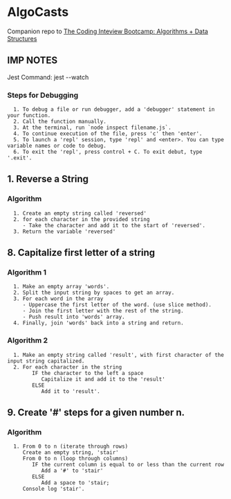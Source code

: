 # AlgoCasts

Companion repo to [The Coding Inteview Bootcamp: Algorithms + Data Structures](https://www.udemy.com/course/coding-interview-bootcamp-algorithms-and-data-structure/)

## IMP NOTES
   Jest Command: 
   jest <path> --watch


### Steps for Debugging

      1. To debug a file or run debugger, add a 'debugger' statement in your function.
      2. Call the function manually.
      3. At the terminal, run `node inspect filename.js`.
      4. To continue execution of the file, press 'c' then 'enter'.
      5. To launch a 'repl' session, type 'repl' and <enter>. You can type variable names or code to debug.
      6. To exit the 'repl', press control + C. To exit debut, type '.exit'.

## 1. Reverse a String

### Algorithm

      1. Create an empty string called 'reversed'
      2. for each character in the provided string
         - Take the character and add it to the start of 'reversed'.
      3. Return the variable 'reversed'

## 8. Capitalize first letter of a string

### Algorithm 1

      1. Make an empty array 'words'.
      2. Split the input string by spaces to get an array.
      3. For each word in the array
         - Uppercase the first letter of the word. (use slice method).
         - Join the first letter with the rest of the string.
         - Push result into 'words' array.
      4. Finally, join 'words' back into a string and return.

### Algorithm 2

      1. Make an empty string called 'result', with first character of the input string capitalized.
      2. For each character in the string
            IF the character to the left a space
               Capitalize it and add it to the 'result'
            ELSE
               Add it to 'result'.

## 9. Create '#' steps for a given number n.

### Algorithm

      1. From 0 to n (iterate through rows)
         Create an empty string, 'stair'
         From 0 to n (loop through columns)
            IF the current column is equal to or less than the current row
               Add a '#' to 'stair'
            ELSE
               Add a space to 'stair;
         Console log 'stair'.